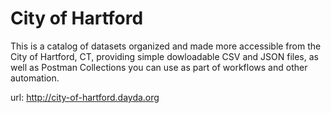 # City of Hartford

This is a catalog of datasets organized and made more accessible from the City of Hartford, CT, providing simple dowloadable CSV and JSON files, as well as Postman Collections you can use as part of workflows and other automation.

url: http://city-of-hartford.dayda.org

